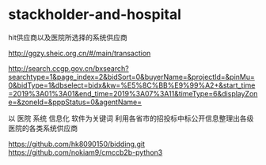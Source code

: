 # stackholder-and-hospital
hit供应商以及医院所选择的系统供应商



http://ggzy.sheic.org.cn/#/main/transaction


http://search.ccgp.gov.cn/bxsearch?searchtype=1&page_index=2&bidSort=0&buyerName=&projectId=&pinMu=0&bidType=1&dbselect=bidx&kw=%E5%8C%BB%E9%99%A2+&start_time=2019%3A01%3A01&end_time=2019%3A07%3A11&timeType=6&displayZone=&zoneId=&pppStatus=0&agentName=

以 医院 系统  信息化 软件为关键词
利用各省市的招投标中标公开信息整理出各级医院的各类系统供应商

https://github.com/hk8090150/bidding.git
https://github.com/nokiam9/cmccb2b-python3
